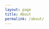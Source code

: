 ```yaml
---
layout: page
title: About
permalink: /about/
---
```


<!DOCTYPE html>
<html lang="en">
<head>
  <meta charset="UTF-8">
  <meta name="viewport" content="width=device-width, initial-scale=1.0">
  <style>
    body {
      margin: 0;
      overflow: hidden;
    }

    .collage {
      display: flex;
      flex-wrap: wrap;
      position: relative;
      width: 100vw;
      height: 100vh;
    }

    .photo {
      position: absolute;
      object-fit: cover;
    }
  </style>
</head>
<body>
  <div class="collage" id="collage"></div>

  <script>
    const collageElement = document.getElementById('collage');
    const photoUrls = [
      'image1.jpg',
      'image2.jpg',
      'image3.jpg',
      // Add more image URLs here
    ];

    function getRandomSize() {
      const width = Math.floor(Math.random() * 3) + 1; // Random width between 1 and 3
      const height = Math.floor(Math.random() * 3) + 1; // Random height between 1 and 3
      return { width, height };
    }

    function createPhotoElement(url, size) {
      const photoElement = document.createElement('img');
      photoElement.src = url;
      photoElement.classList.add('photo');
      photoElement.style.width = `${size.width * 100}vw`;
      photoElement.style.height = `${size.height * 100}vh`;
      return photoElement;
    }

    function updateCollage() {
      collageElement.innerHTML = '';

      photoUrls.forEach(url => {
        const size = getRandomSize();
        const photoElement = createPhotoElement(url, size);

        const xPosition = Math.random() * (100 - size.width) + 1;
        const yPosition = Math.random() * (100 - size.height) + 1;

        photoElement.style.left = `${xPosition}vw`;
        photoElement.style.top = `${yPosition}vh`;

        collageElement.appendChild(photoElement);
      });
    }

    function changePhotosRandomly() {
      setInterval(updateCollage, 5000); // Change photos every 5 seconds
    }

    changePhotosRandomly();
  </script>
</body>
</html>
